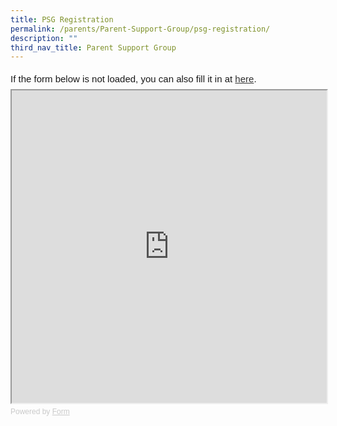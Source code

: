 ```yaml
---
title: PSG Registration
permalink: /parents/Parent-Support-Group/psg-registration/
description: ""
third_nav_title: Parent Support Group
---
```

<div
  style="
    font-family: Sans-Serif;
    font-size: 15px;
    color: #000;
    opacity: 0.9;
    padding-top: 5px;
    padding-bottom: 8px;
  "
>
  If the form below is not loaded, you can also fill it in at
  <a href="https://form.gov.sg/63f85224f3905800121be827">here</a>.
</div>

<!-- Change the width and height values to suit you best -->
<iframe
  id="iframe"
  src="https://form.gov.sg/63f85224f3905800121be827"
  style="width: 100%; height: 500px"
></iframe>

<div
  style="
    font-family: Sans-Serif;
    font-size: 12px;
    color: #999;
    opacity: 0.5;
    padding-top: 5px;
  "
>
  Powered by <a href="https://form.gov.sg" style="color: #999">Form</a>
</div>